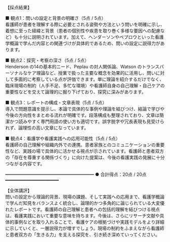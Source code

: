 【採点結果】

■ 観点1：問いの設定と背景の明確さ（5点 / 5点）  
看護師が患者を理解する際に必要とされる姿勢や方法という問いを明確に示し、着想に至った経緯と背景（患者の個別性や疾患を取り巻く多様な要因への配慮など）も十分に説明されています。加えて、ヘンダーソンやペプロウといった看護学概論で学んだ内容との関連づけが具体的であるため、問いの設定に説得力があります。

■ 観点2：探究・考察の深さ（5点 / 5点）  
Henderson の14の基本的ニード、Peplau の対人関係論、Watson のトランスパーソナルなケア理論など、授業で扱った主要な概念を効果的に活用し、問いに対して多面的に考察している点が評価できます。単に理論を紹介するだけでなく、臨床現場の制約（人手不足、多忙な環境）や看護師自身の自己理解・自己ケアの重要性などを交えて論理的に掘り下げており、探究に深みがあります。

■ 観点3：レポートの構成・文章表現（5点 / 5点）  
導入で問題意識を提示し、本論で具体的な事例や理論を結びつけ、結論で学びや今後の方向性をまとめる流れが明確です。段落構成も整理されており、文章は簡潔かつ読みやすく専門用語の使い方も適切です。誤字脱字や冗長表現も見受けられず、論理性の高い文章になっています。

■ 観点4：看護学や看護実践への応用可能性（5点 / 5点）  
看護師の自己理解や組織内外での連携、患者家族とのコミュニケーションの重要性など、実践の場で具体的に活かせる視点が示されています。看護師と患者双方の「存在を尊重する関係づくり」に向けた提案は、今後の看護実践の発展に十分つながる内容です。

━━━━━━━━━━━━━━━━━━━━
● 合計得点：20点 / 20点  
━━━━━━━━━━━━━━━━━━━━

【全体講評】  
問いの設定から理論的背景、現場の課題、そして実践への応用まで、看護学概論で学んだ知見をバランスよく統合し、論理的かつ多角的に論じられている大変優れたレポートです。看護師の自己理解と患者への包括的理解を結びつける視点は、看護実践において重要な意味を持ちます。今後は、さらにリサーチ文献や具体的事例などを取り入れることで、看護ケアの根拠づけや実践モデルをより詳細に示していくと、一層説得力が増すでしょう。現場の制約をふまえながら看護師と患者双方の「生きる力」を支える探究を、引き続き深めていってください。